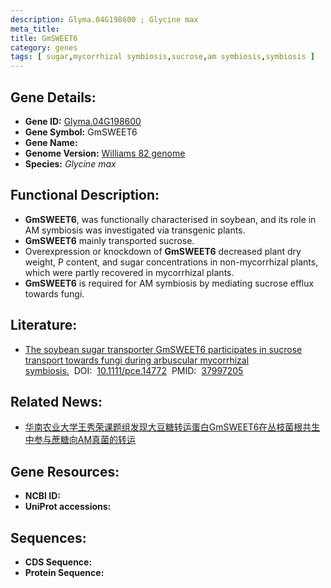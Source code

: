 ```yaml
---
description: Glyma.04G198600 ; Glycine max
meta_title:
title: GmSWEET6
category: genes
tags: [ sugar,mycorrhizal symbiosis,sucrose,am symbiosis,symbiosis ]
---
```


## Gene Details:
- **Gene ID:**	[Glyma.04G198600](https://www.maizegdb.org/gene_center/gene/Glyma.04G198600)
- **Gene Symbol:** GmSWEET6
- **Gene Name:** 
- **Genome Version:** [Williams 82 genome]()
- **Species:** *Glycine max*

## Functional Description:
   - **GmSWEET6**, was functionally characterised in soybean, and its role in AM symbiosis was investigated via transgenic plants.
   - **GmSWEET6** mainly transported sucrose.
   - Overexpression or knockdown of **GmSWEET6** decreased plant dry weight, P content, and sugar concentrations in non-mycorrhizal plants, which were partly recovered in mycorrhizal plants.
   - **GmSWEET6** is required for AM symbiosis by mediating sucrose efflux towards fungi.

## Literature:
   - [The soybean sugar transporter GmSWEET6 participates in sucrose transport towards fungi during arbuscular mycorrhizal symbiosis.]( https://onlinelibrary.wiley.com/doi/10.1111/pce.14772)&nbsp;&nbsp;DOI:&nbsp;&nbsp;[10.1111/pce.14772](https://onlinelibrary.wiley.com/doi/10.1111/pce.14772)&nbsp;&nbsp;PMID:&nbsp;&nbsp;[37997205](https://pubmed.ncbi.nlm.nih.gov/37997205/)

## Related News:
   - [华南农业大学王秀荣课题组发现大豆糖转运蛋白GmSWEET6在丛枝菌根共生中参与蔗糖向AM真菌的转运](https://mp.weixin.qq.com/s?__biz=MzIyOTY2NDYyNQ==&mid=2247587232&idx=5&sn=99a785613aff78d6dd69a2e534b83a7f&chksm=a8dcacb506ecab46e4804c5247715a15308c8b8dd0e89d97c61cef259dea11b78bda7123fd08&scene=27#wechat_redirect)

## Gene Resources:
- **NCBI ID:** [](https://www.ncbi.nlm.nih.gov/gene/?term=)
- **UniProt accessions:** [](https://www.uniprot.org/uniprotkb//entry)

## Sequences:
- **CDS Sequence:**
- **Protein Sequence:**
